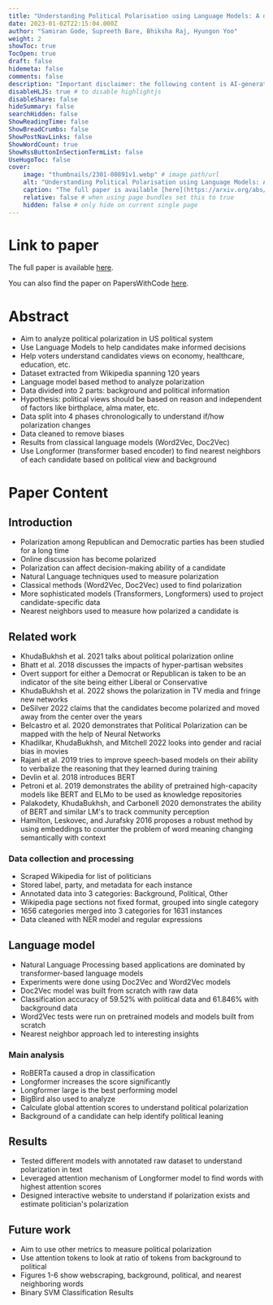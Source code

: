 ```yaml
---
title: "Understanding Political Polarisation using Language Models: A dataset and method"
date: 2023-01-02T22:15:04.000Z
author: "Samiran Gode, Supreeth Bare, Bhiksha Raj, Hyungon Yoo"
weight: 2
showToc: true
TocOpen: true
draft: false
hidemeta: false
comments: false
description: "Important disclaimer: the following content is AI-generated, please make sure to fact check the presented information by reading the full paper."
disableHLJS: true # to disable highlightjs
disableShare: false
hideSummary: false
searchHidden: false
ShowReadingTime: false
ShowBreadCrumbs: false
ShowPostNavLinks: false
ShowWordCount: true
ShowRssButtonInSectionTermList: false
UseHugoToc: false
cover:
    image: "thumbnails/2301-00891v1.webp" # image path/url
    alt: "Understanding Political Polarisation using Language Models: A dataset and method" # alt text
    caption: "The full paper is available [here](https://arxiv.org/abs/2301.00891)." # display caption under cover
    relative: false # when using page bundles set this to true
    hidden: false # only hide on current single page
---
```


# Link to paper
The full paper is available [here](https://arxiv.org/abs/2301.00891).

You can also find the paper on PapersWithCode [here](https://paperswithcode.com/paper/understanding-political-polarisation-using).

# Abstract
- Aim to analyze political polarization in US political system
- Use Language Models to help candidates make informed decisions
- Help voters understand candidates views on economy, healthcare, education, etc.
- Dataset extracted from Wikipedia spanning 120 years
- Language model based method to analyze polarization
- Data divided into 2 parts: background and political information
- Hypothesis: political views should be based on reason and independent of factors like birthplace, alma mater, etc.
- Data split into 4 phases chronologically to understand if/how polarization changes
- Data cleaned to remove biases
- Results from classical language models (Word2Vec, Doc2Vec)
- Use Longformer (transformer based encoder) to find nearest neighbors of each candidate based on political view and background

# Paper Content

## Introduction
- Polarization among Republican and Democratic parties has been studied for a long time
- Online discussion has become polarized
- Polarization can affect decision-making ability of a candidate
- Natural Language techniques used to measure polarization
- Classical methods (Word2Vec, Doc2Vec) used to find polarization
- More sophisticated models (Transformers, Longformers) used to project candidate-specific data
- Nearest neighbors used to measure how polarized a candidate is

## Related work
- KhudaBukhsh et al. 2021 talks about political polarization online
- Bhatt et al. 2018 discusses the impacts of hyper-partisan websites
- Overt support for either a Democrat or Republican is taken to be an indicator of the site being either Liberal or Conservative
- KhudaBukhsh et al. 2022 shows the polarization in TV media and fringe new networks
- DeSilver 2022 claims that the candidates become polarized and moved away from the center over the years
- Belcastro et al. 2020 demonstrates that Political Polarization can be mapped with the help of Neural Networks
- Khadilkar, KhudaBukhsh, and Mitchell 2022 looks into gender and racial bias in movies
- Rajani et al. 2019 tries to improve speech-based models on their ability to verbalize the reasoning that they learned during training
- Devlin et al. 2018 introduces BERT
- Petroni et al. 2019 demonstrates the ability of pretrained high-capacity models like BERT and ELMo to be used as knowledge repositories
- Palakodety, KhudaBukhsh, and Carbonell 2020 demonstrates the ability of BERT and similar LM's to track community perception
- Hamilton, Leskovec, and Jurafsky 2016 proposes a robust method by using embeddings to counter the problem of word meaning changing semantically with context

### Data collection and processing
- Scraped Wikipedia for list of politicians
- Stored label, party, and metadata for each instance
- Annotated data into 3 categories: Background, Political, Other
- Wikipedia page sections not fixed format, grouped into single category
- 1656 categories merged into 3 categories for 1631 instances
- Data cleaned with NER model and regular expressions

## Language model
- Natural Language Processing based applications are dominated by transformer-based language models
- Experiments were done using Doc2Vec and Word2Vec models
- Doc2Vec model was built from scratch with raw data
- Classification accuracy of 59.52% with political data and 61.846% with background data
- Word2Vec tests were run on pretrained models and models built from scratch
- Nearest neighbor approach led to interesting insights

### Main analysis
- RoBERTa caused a drop in classification
- Longformer increases the score significantly
- Longformer large is the best performing model
- BigBird also used to analyze
- Calculate global attention scores to understand political polarization
- Background of a candidate can help identify political leaning

## Results
- Tested different models with annotated raw dataset to understand polarization in text
- Leveraged attention mechanism of Longformer model to find words with highest attention scores
- Designed interactive website to understand if polarization exists and estimate politician's polarization

## Future work
- Aim to use other metrics to measure political polarization
- Use attention tokens to look at ratio of tokens from background to political
- Figures 1-6 show webscraping, background, political, and nearest neighboring words
- Binary SVM Classification Results
